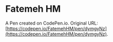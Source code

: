 # Fatemeh HM

A Pen created on CodePen.io. Original URL: [https://codepen.io/FatemehHM/pen/dymgyNz](https://codepen.io/FatemehHM/pen/dymgyNz).

